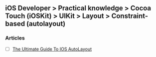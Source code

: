 ## iOS Developer > Practical knowledge > Cocoa Touch (iOSKit) > UIKit > Layout > Constraint-based (autolayout)

### Articles
- [ ] [The Ultimate Guide To IOS AutoLayout](https://digitalleaves.com/ultimate-guide-autolayout/)


